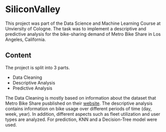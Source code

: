 # SiliconValley

This project was part of the Data Science and Machine Learning Course at Unviersity of Cologne.
The task was to implement a descriptive and predictive analysis for the bike-sharing demand of Metro Bike Share in Los Angeles, California.

## Content

The project is split into 3 parts. 

- Data Cleaning
- Descriptive Analysis
- Predictive Analysis

The Data Cleaning is mostly based on information about the dataset that Metro Bike Share pusblished on their [website](https://bikeshare.metro.net/about/data/).
The descriptive analysis contains information on bike usage over different periods of time (day, week, year). In addition, different aspects such as fleet utilization and user types are analyzed.
For prediction, KNN and a Decision-Tree model were used.
